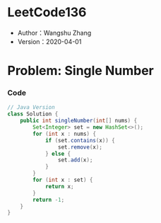 # LeetCode136

* Author：Wangshu Zhang
* Version：2020-04-01

# Problem: Single Number

### Code
```Java
// Java Version
class Solution {
    public int singleNumber(int[] nums) {
        Set<Integer> set = new HashSet<>();
        for (int x : nums) {
            if (set.contains(x)) {
                set.remove(x);
            } else {
                set.add(x);
            }
        }
        for (int x : set) {
            return x;
        }
        return -1;
    }
}
```
